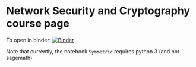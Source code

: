 # Network Security and Cryptography course page

To open in binder:
[![Binder](https://mybinder.org/badge_logo.svg)](https://mybinder.org/v2/gh/gverticale/network-security-and-cryptography/master)

Note that currently, the notebook `Symmetric` requires python 3 (and not sagemath)